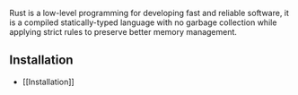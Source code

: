 Rust is a low-level programming for developing fast and reliable software, it is a compiled statically-typed language with no garbage collection while applying strict rules to preserve better memory management.

## Installation
- [[Installation]]

